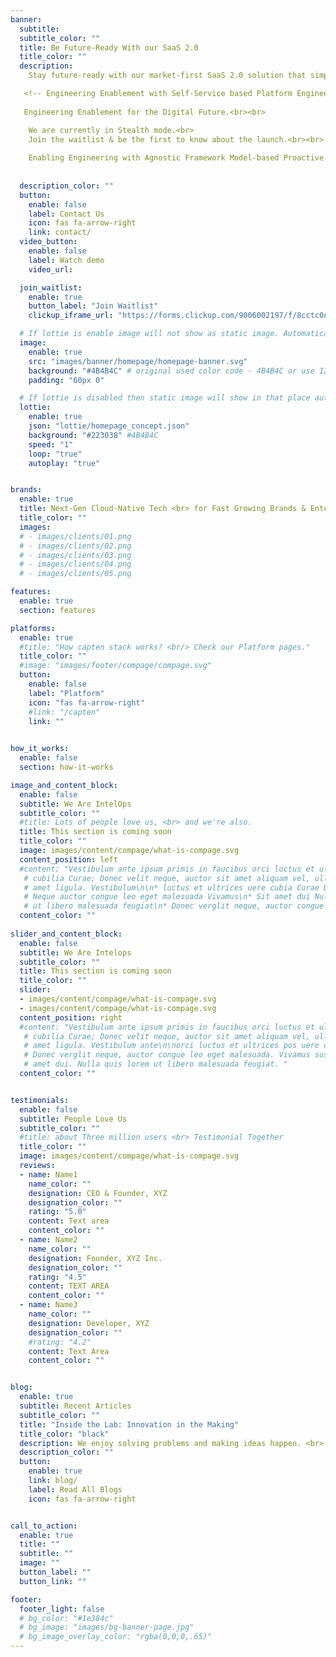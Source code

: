 ```yaml
---
banner:
  subtitle: 
  subtitle_color: ""
  title: Be Future-Ready With our SaaS 2.0
  title_color: ""
  description:
    Stay future-ready with our market-first SaaS 2.0 solution that simplifies cloud-native technology, <br> enhances software supply chain security, and empowers businesses to scale for growth.<br><br>

   <!-- Engineering Enablement with Self-Service based Platform Engineering Stack. -->
   
   Engineering Enablement for the Digital Future.<br><br>

    We are currently in Stealth mode.<br>
    Join the waitlist & be the first to know about the launch.<br><br>
    
    Enabling Engineering with Agnostic Framework Model-based Proactive Solutions.   
    
          
  description_color: ""
  button:
    enable: false
    label: Contact Us
    icon: fas fa-arrow-right
    link: contact/
  video_button:
    enable: false
    label: Watch demo
    video_url: 

  join_waitlist:
    enable: true
    button_label: "Join Waitlist"
    clickup_iframe_url: "https://forms.clickup.com/9006002197/f/8cctc0n-11720/8GEW4HG1M3D5G252CY"

  # If lottie is enable image will not show as static image. Automatically lottie animation will load.
  image:
    enable: true
    src: "images/banner/homepage/homepage-banner.svg"
    background: "#4B4B4C" # original used color code - 4B4B4C or use 121826 or 454545 or 4f4b49
    padding: "60px 0"

  # If lottie is disabled then static image will show in that place automatically. 
  lottie: 
    enable: true
    json: "lottie/homepage_concept.json"
    background: "#223038" #4B4B4C
    speed: "1"
    loop: "true"
    autoplay: "true"


brands:
  enable: true
  title: Next-Gen Cloud-Native Tech <br> for Fast Growing Brands & Enterprises. <br> Be the Captain.
  title_color: ""
  images:
  # - images/clients/01.png
  # - images/clients/02.png
  # - images/clients/03.png
  # - images/clients/04.png
  # - images/clients/05.png

features:
  enable: true
  section: features

platforms:
  enable: true
  #title: "How capten stack works? <br/> Check our Platform pages."
  title_color: ""
  #image: "images/footer/compage/compage.svg"
  button:
    enable: false
    label: "Platform"
    icon: "fas fa-arrow-right"
    #link: "/capten"
    link: ""

    
how_it_works:
  enable: false
  section: how-it-works

image_and_content_block:
  enable: false
  subtitle: We Are IntelOps
  subtitle_color: ""
  #title: Lots of people love us, <br> and we're also.
  title: This section is coming soon
  title_color: ""
  image: images/content/compage/what-is-compage.svg
  content_position: left
  #content: "Vestibulum ante ipsum primis in faucibus orci luctus et ultrices posuere
   # cubilia Curae; Donec velit neque, auctor sit amet aliquam vel, ullamcorper sit
   # amet ligula. Vestibulum\n\n* luctus et ultrices uere cubia Curae Donec verglit\n*
   # Neque auctor congue leo eget malesuada Vivamus\n* Sit amet dui Nulla quis lorem
   # ut libero malesuada feugiat\n* Donec verglit neque, auctor congue leo  malesuada. "
  content_color: ""
  
slider_and_content_block:
  enable: false
  subtitle: We Are Intelops
  subtitle_color: ""
  title: This section is coming soon
  title_color: ""
  slider:
  - images/content/compage/what-is-compage.svg
  - images/content/compage/what-is-compage.svg
  content_position: right
  #content: "Vestibulum ante ipsum primis in faucibus orci luctus et ultrices posuere
   # cubilia Curae; Donec velit neque, auctor sit amet aliquam vel, ullamcorper sit
   # amet ligula. Vestibulum ante\n\norci luctus et ultrices pos uere cubilia Curae;
   # Donec verglit neque, auctor congue leo eget malesuada. Vivamus susr cipit sit
   # amet dui. Nulla quis lorem ut libero malesuada feugiat. "
  content_color: ""


testimonials:
  enable: false
  subtitle: People Love Us
  subtitle_color: ""
  #title: about Three million users <br> Testimonial Together
  title_color: ""
  image: images/content/compage/what-is-compage.svg
  reviews:
  - name: Name1
    name_color: ""
    designation: CEO & Founder, XYZ
    designation_color: ""
    rating: "5.0"
    content: Text area
    content_color: ""
  - name: Name2
    name_color: ""
    designation: Founder, XYZ Inc.
    designation_color: ""
    rating: "4.5"
    content: TEXT AREA
    content_color: ""
  - name: Name3
    name_color: ""
    designation: Developer, XYZ
    designation_color: ""
    #rating: "4.2"
    content: Text Area
    content_color: ""


blog:
  enable: true
  subtitle: Recent Articles
  subtitle_color: ""
  title: "Inside the Lab: Innovation in the Making"
  title_color: "black"
  description: We enjoy solving problems and making ideas happen. <br> Check out what we're working on!
  description_color: ""
  button:
    enable: true
    link: blog/
    label: Read All Blogs
    icon: fas fa-arrow-right


call_to_action:
  enable: true
  title: ""
  subtitle: ""
  image: ""
  button_label: ""
  button_link: ""

footer:
  footer_light: false
  # bg_color: "#1e384c"
  # bg_image: "images/bg-banner-page.jpg"
  # bg_image_overlay_color: "rgba(0,0,0,.65)"
---
```

